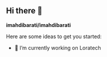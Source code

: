 ## Hi there 👋


**imahdibarati/imahdibarati** 

Here are some ideas to get you started:

- 🔭 I’m currently working on Loratech
